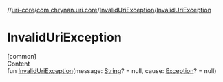 //[uri-core](../../../index.md)/[com.chrynan.uri.core](../index.md)/[InvalidUriException](index.md)/[InvalidUriException](-invalid-uri-exception.md)



# InvalidUriException  
[common]  
Content  
fun [InvalidUriException](-invalid-uri-exception.md)(message: [String](https://kotlinlang.org/api/latest/jvm/stdlib/kotlin/-string/index.html)? = null, cause: [Exception](https://kotlinlang.org/api/latest/jvm/stdlib/kotlin/-exception/index.html)? = null)  



